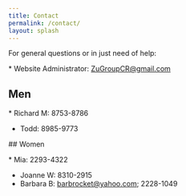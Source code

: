 ```yaml
---
title: Contact
permalink: /contact/
layout: splash 
---
```


For general questions or in just need of help:

​* Website Administrator: <ZuGroupCR@gmail.com>

## Men

​* Richard M: 8753-8786
* Todd: 8985-9773

​​## Women

​* Mia: 2293-4322
* Joanne W: 8310-2915
* Barbara B: <barbrocket@yahoo.com>; 2228-1049
